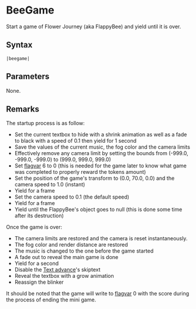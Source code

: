 # BeeGame

Start a game of Flower Journey (aka FlappyBee) and yield until it is over.

## Syntax

````
|beegame|
````

## Parameters

None.

## Remarks

The startup process is as follow:

* Set the current textbox to hide with a shrink animation as well as a fade to black with a speed of 0.1 then yield for 1 second
* Save the values of the current music, the fog color and the camera limits
* Effectively remove any camera limit by setting the bounds from (-999.0, -999.0, -999.0) to (999.0, 999.0, 999.0)
* Set [flagvar](../../Flags%20arrays/flagvar.md) 6 to 0 (this is needed for the game later to know what game was completed to properly reward the tokens amount)
* Set the position of the game's transform to (0.0, 70.0, 0.0) and the camera speed to 1.0 (instant)
* Yield for a frame
* Set the camera speed to 0.1 (the default speed)
* Yield for a frame
* Yield until the FlappyBee's object goes to null (this is done some time after its destruction)

Once the game is over:

* The camera limits are restored and the camera is reset instantaneously.
* The fog color and render distance are restored
* The music is changed to the one before the game started
* A fade out to reveal the main game is done
* Yield for a second
* Disable the [Text advance](../Related%20Systems/Text%20advance.md)'s skiptext
* Reveal the textbox with a grow animation
* Reassign the blinker

It should be noted that the game will write to [flagvar](../../Flags%20arrays/flagvar.md) 0 with the score during the process of ending the mini game.
